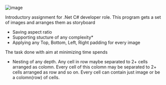 ![image](https://github.com/CapSparkle/ImageTiles/assets/25351821/4eb53008-1f62-4516-b29a-8cdd7045de6f)

Introductory assignment for .Net C# developer role.
This program gets a set of images and arranges them as storyboard
- Saving aspect ratio 
- Supporting stucture of any complexity*
- Applying any Top, Bottom, Left, Right padding for every image

The task done with aim at minimizing time spends

* Nesting of any depth. Any cell in row maybe separated to 2+ cells arranged as colomn. Every cell of this colomn may be separated to 2+ cells arranged as row and so on. Every cell can contain just image or be a colomn(row) of cells.
